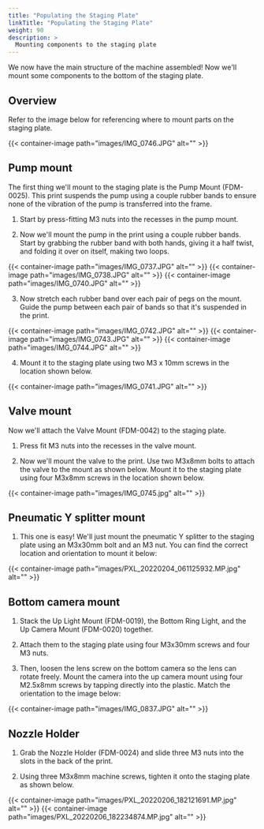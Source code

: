 ```yaml
---
title: "Populating the Staging Plate"
linkTitle: "Populating the Staging Plate"
weight: 90
description: >
  Mounting components to the staging plate 
---
```


We now have the main structure of the machine assembled! Now we'll mount some components to the bottom of the staging plate.

## Overview

Refer to the image below for referencing where to mount parts on the staging plate.

{{< container-image path="images/IMG_0746.JPG" alt="" >}}

## Pump mount

The first thing we'll mount to the staging plate is the Pump Mount (FDM-0025). This print suspends the pump using a couple rubber bands to ensure none of the vibration of the pump is transferred into the frame.

1. Start by press-fitting M3 nuts into the recesses in the pump mount.

2. Now we'll mount the pump in the print using a couple rubber bands. Start by grabbing the rubber band with both hands, giving it a half twist, and folding it over on itself, making two loops.

{{< container-image path="images/IMG_0737.JPG" alt="" >}}
{{< container-image path="images/IMG_0738.JPG" alt="" >}}
{{< container-image path="images/IMG_0740.JPG" alt="" >}}

3. Now stretch each rubber band over each pair of pegs on the mount. Guide the pump between each pair of bands so that it's suspended in the print.

{{< container-image path="images/IMG_0742.JPG" alt="" >}}
{{< container-image path="images/IMG_0743.JPG" alt="" >}}
{{< container-image path="images/IMG_0744.JPG" alt="" >}}

4. Mount it to the staging plate using two M3 x 10mm screws in the location shown below.

{{< container-image path="images/IMG_0741.JPG" alt="" >}}

## Valve mount
Now we'll attach the Valve Mount (FDM-0042) to the staging plate. 

1. Press fit M3 nuts into the recesses in the valve mount.

2. Now we'll mount the valve to the print. Use two M3x8mm bolts to attach the valve to the mount as shown below. Mount it to the staging plate using four M3x8mm screws in the location shown below.

{{< container-image path="images/IMG_0745.jpg" alt="" >}}

## Pneumatic Y splitter mount
1. This one is easy! We'll just mount the pneumatic Y splitter to the staging plate using an M3x30mm bolt and an M3 nut. You can find the correct location and orientation to mount it below:

{{< container-image path="images/PXL_20220204_061125932.MP.jpg" alt="" >}}

## Bottom camera mount

1. Stack the Up Light Mount (FDM-0019), the Bottom Ring Light, and the Up Camera Mount (FDM-0020) together. 

2. Attach them to the staging plate using four M3x30mm screws and four M3 nuts. 

3. Then, loosen the lens screw on the bottom camera so the lens can rotate freely. Mount the camera into the up camera mount using four M2.5x8mm screws by tapping directly into the plastic. Match the orientation to the image below:

{{< container-image path="images/IMG_0837.JPG" alt="" >}}

## Nozzle Holder

1. Grab the Nozzle Holder (FDM-0024) and slide three M3 nuts into the slots in the back of the print. 

2. Using three M3x8mm machine screws, tighten it onto the staging plate as shown below.

{{< container-image path="images/PXL_20220206_182121691.MP.jpg" alt="" >}}
{{< container-image path="images/PXL_20220206_182234874.MP.jpg" alt="" >}}






